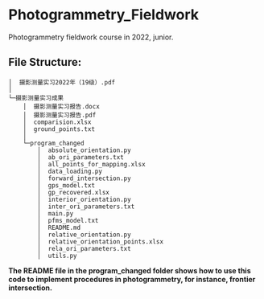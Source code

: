 # Photogrammetry_Fieldwork
Photogrammetry fieldwork course in 2022, junior.
## File Structure:
```
│  摄影测量实习2022年（19级）.pdf
│      
└─摄影测量实习成果
    │  摄影测量实习报告.docx
    │  摄影测量实习报告.pdf
    │  comparision.xlsx
    │  ground_points.txt
    │  
    └─program_changed
        │  absolute_orientation.py
        │  ab_ori_parameters.txt
        │  all_points_for_mapping.xlsx
        │  data_loading.py
        │  forward_intersection.py
        │  gps_model.txt
        │  gp_recovered.xlsx
        │  interior_orientation.py
        │  inter_ori_parameters.txt
        │  main.py
        │  pfms_model.txt
        │  README.md
        │  relative_orientation.py
        │  relative_orientation_points.xlsx
        │  rela_ori_parameters.txt
        │  utils.py
```

**The README file in the program_changed folder shows how to use this code to implement procedures in photogrammetry, for instance, frontier intersection.**
